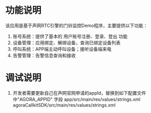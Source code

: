# 功能说明
该应用是基于声网RTC引擎的门铃监控Demo程序，主要提供以下功能：
1. 账号系统：提供了基本的 用户账号注册、登录、登出 功能
2. 设备管理：应用绑定、解绑设备，查询已绑定设备列表
3. 呼叫系统：APP端主动呼叫设备；接听设备端来电
4. 告警管理：告警信息查询和接收

# 调试说明
1. 开发者需要更新自己在声网官网申请的appId，替换到如下配置文件中"AGORA_APPID" 字段
   app/src/main/res/values/strings.xml
   agoraCallkitSDK/src/main/res/values/strings.xml